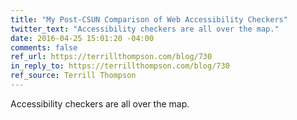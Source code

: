 ```yaml
---
title: "My Post-CSUN Comparison of Web Accessibility Checkers"
twitter_text: "Accessibility checkers are all over the map."
date: 2016-04-25 15:01:20 -04:00
comments: false
ref_url: https://terrillthompson.com/blog/730
in_reply_to: https://terrillthompson.com/blog/730
ref_source: Terrill Thompson
---
```


Accessibility checkers are all over the map.